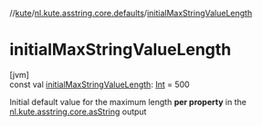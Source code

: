 //[kute](../../index.md)/[nl.kute.asstring.core.defaults](index.md)/[initialMaxStringValueLength](initial-max-string-value-length.md)

# initialMaxStringValueLength

[jvm]\
const val [initialMaxStringValueLength](initial-max-string-value-length.md): [Int](https://kotlinlang.org/api/latest/jvm/stdlib/kotlin/-int/index.html) = 500

Initial default value for the maximum length **per property** in the [nl.kute.asstring.core.asString](../nl.kute.asstring.core/as-string.md) output
